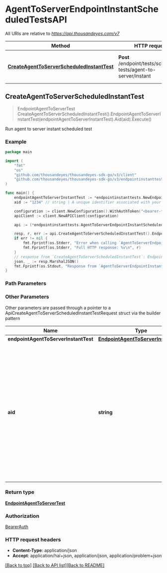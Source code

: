 # AgentToServerEndpointInstantScheduledTestsAPI

All URIs are relative to *https://api.thousandeyes.com/v7*

Method | HTTP request | Description
------------- | ------------- | -------------
[**CreateAgentToServerScheduledInstantTest**](AgentToServerEndpointInstantScheduledTestsAPI.md#CreateAgentToServerScheduledInstantTest) | **Post** /endpoint/tests/scheduled-tests/agent-to-server/instant | Run agent to server instant scheduled test



## CreateAgentToServerScheduledInstantTest

> EndpointAgentToServerTest CreateAgentToServerScheduledInstantTest().EndpointAgentToServerInstantTest(endpointAgentToServerInstantTest).Aid(aid).Execute()

Run agent to server instant scheduled test



### Example

```go
package main

import (
	"fmt"
	"os"
	"github.com/thousandeyes/thousandeyes-sdk-go/v3/client"
	"github.com/thousandeyes/thousandeyes-sdk-go/v3/endpointinstanttests"
)

func main() {
	endpointAgentToServerInstantTest := *endpointinstanttests.NewEndpointAgentToServerInstantTest("Test name", "www.example.com") // EndpointAgentToServerInstantTest | 
	aid := "1234" // string | A unique identifier associated with your account group. You can retrieve your `AccountGroupId` from the `/account-groups` endpoint. Note that you must be assigned to the target account group. Specifying this parameter without being assigned to the target account group will result in an error response. (optional)

	configuration := client.NewConfiguration().WithAuthToken("<bearer-token>")
	apiClient := client.NewAPIClient(configuration)

	api := (*endpointinstanttests.AgentToServerEndpointInstantScheduledTestsAPIService)(&apiClient.Common)

	resp, r, err := api.CreateAgentToServerScheduledInstantTest().EndpointAgentToServerInstantTest(endpointAgentToServerInstantTest).Aid(aid).Execute()
	if err != nil {
		fmt.Fprintf(os.Stderr, "Error when calling `AgentToServerEndpointInstantScheduledTestsAPI.CreateAgentToServerScheduledInstantTest``: %v\n", err)
		fmt.Fprintf(os.Stderr, "Full HTTP response: %v\n", r)
	}
	// response from `CreateAgentToServerScheduledInstantTest`: EndpointAgentToServerTest
	json, _ := resp.MarshalJSON()
	fmt.Fprintf(os.Stdout, "Response from `AgentToServerEndpointInstantScheduledTestsAPI.CreateAgentToServerScheduledInstantTest`: %v\n", string(json))
}
```

### Path Parameters



### Other Parameters

Other parameters are passed through a pointer to a ApiCreateAgentToServerScheduledInstantTestRequest struct via the builder pattern


Name | Type | Description  | Notes
------------- | ------------- | ------------- | -------------
 **endpointAgentToServerInstantTest** | [**EndpointAgentToServerInstantTest**](EndpointAgentToServerInstantTest.md) |  | 
 **aid** | **string** | A unique identifier associated with your account group. You can retrieve your &#x60;AccountGroupId&#x60; from the &#x60;/account-groups&#x60; endpoint. Note that you must be assigned to the target account group. Specifying this parameter without being assigned to the target account group will result in an error response. | 

### Return type

[**EndpointAgentToServerTest**](EndpointAgentToServerTest.md)

### Authorization

[BearerAuth](../README.md#BearerAuth)

### HTTP request headers

- **Content-Type**: application/json
- **Accept**: application/hal+json, application/json, application/problem+json

[[Back to top]](#) [[Back to API list]](../README.md#documentation-for-api-endpoints)[[Back to README]](../README.md)

